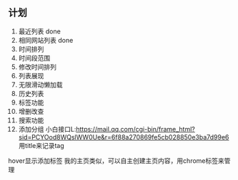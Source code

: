 ## 计划
1. 最近列表 done
2. 相同网站列表 done
3. 时间排列
4. 时间段范围
6. 修改时间排列
7. 列表展现
8. 无限滑动懒加载
9. 历史列表
10. 标签功能
11. 增删改查
12. 搜索功能
13. 添加分组
小白接口L:https://mail.qq.com/cgi-bin/frame_html?sid=PCYOod8WQslWW0Ue&r=6f88a270869fe5cb028850e3ba7d99e6
用title来记录tag

hover显示添加标签
我的主页类似，可以自主创建主页内容，用chrome标签来管理
